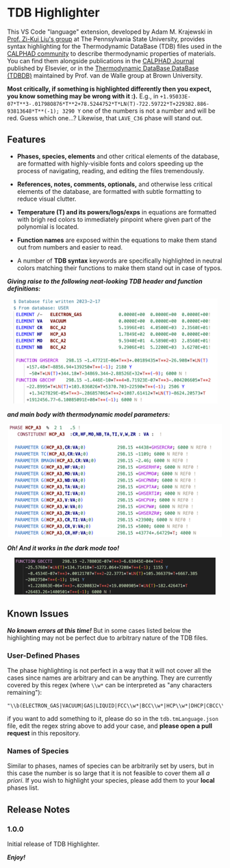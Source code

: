 # TDB Highlighter

This VS Code "language" extension, developed by Adam M. Krajewski in [Prof. Zi-Kui Liu's group](https://phaseslab.org) at The Pennsylvania State University, provides syntax highlighting for the Thermodynamic DataBase (TDB) files used in the [CALPHAD community](https://calphad.org) to describe thermodynamic properties of materials. You can find them alongside publications in the [CALPHAD Journal](https://www.sciencedirect.com/journal/calphad) published by Elsevier, or in the [Thermodynamic DataBase DataBase (TDBDB)](https://avdwgroup.engin.brown.edu) maintained by Prof. van de Walle group at Brown University.

**Most critically, if something is highlighted differently then you expect, you know something may be wrong with it :).** E.g., in `+1.95033E-07*T**3-.01798O876*T**2+78.5244752*T*LN(T)-722.59722*T+229382.886-93813648*T**(-1); 3290 Y` one of the numbers is not a number and will be red. Guess which one...? Likewise, that `LAVE_C36` phase will stand out.

## Features

- **Phases, species, elements** and other critical elements of the database, are formatted with highly-visible fonts and colors speeding up the process of navigating, reading, and editing the files tremendously.

- **References, notes, comments, optionals,** and otherwise less critical elements of the database, are formatted with subtle formatting to reduce visual clutter.

- **Temperature (T) and its powers/logs/exps** in equations are formatted with brigh red colors to immediately pinpoint where given part of the polynomial is located.

- **Function names** are exposed within the equations to make them stand out from numbers and easier to read.

- A number of **TDB syntax** keywords are specifically highlighted in neutral colors matching their functions to make them stand out in case of typos.

***Giving raise to the following neat-looking TDB header and function definitions:***

<p align="center"><img src="assets/Fig1.png" alt="Example of TDB Highlighter in action" width="480"><p>

***and main body with thermodynamic model parameters:***

<p align="center"><img src="assets/Fig2.png" alt="Example of TDB Highlighter in action" width="500"><p>

***Oh! And it works in the dark mode too!***

<p align="center"><img src="assets/Fig3.png" alt="Example of TDB Highlighter in action" width="470"><p>


## Known Issues

***No known _errors_ at this time!*** But in some cases listed below the highlighting may not be perfect due to arbitrary nature of the TDB files.

### User-Defined Phases
The phase highlighting is not perfect in a way that it will not cover all the cases since names are arbitrary and can be anything. They are currently covered by this regex (where `\\w*` can be interpreted as "any characters remaining"):

    "\\b(ELECTRON_GAS|VACUUM|GAS|LIQUID|FCC\\w*|BCC\\w*|HCP\\w*|DHCP|CBCC\\w*|DOUBLE\\w*|DIA\\w*|DIAMOND\\w*|BCT\\w*|RHO\\w*|ORTHORHOMBIC\\w*|TETRAGONAL\\w*|LAVES\\w*|CEMENTITE\\w*|SIGMA\\w*|MU\\w*|LAMBDA\\w*|ETA\\w*|BETA\\w*|GRAPHITE\\w*|THETA\\w*|GAMMA\\w*|C14|C15|C36|ORT|AMORPHOUS\\w*|\\w*AMORPHOUS|\\w*ALPHA|\\w*PRIME|\\w*BETA|\\w*GAMMA|\\w*DELTA|\\w*EPSILON|\\w*ETA|\\w*MU|\\w*SIGMA|\\w*TAU|\\w*D019|\\w*D83|\\w*A\\d\\d)\\b"

if you want to add something to it, please do so in the `tdb.tmLanguage.json` file, edit the regex string above to add your case, and **please open a pull request** in this repository.

### Names of Species

Similar to phases, names of species can be arbitrarily set by users, but in this case the number is so large that it is not feasible to cover them all _a priori_. If you wish to highlight your species, please add them to your **local** phases list.

## Release Notes

### 1.0.0

Initial release of TDB Highlighter.


***Enjoy!***
